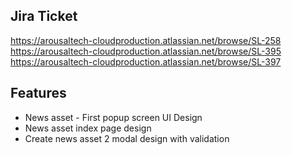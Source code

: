 ## Jira Ticket

https://arousaltech-cloudproduction.atlassian.net/browse/SL-258
https://arousaltech-cloudproduction.atlassian.net/browse/SL-395
https://arousaltech-cloudproduction.atlassian.net/browse/SL-397

## Features

- News asset - First popup screen UI Design
- News asset index page design
- Create news asset 2 modal design with validation
